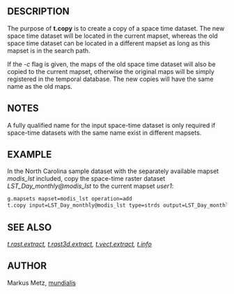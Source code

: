 ## DESCRIPTION

The purpose of **t.copy** is to create a copy of a space time dataset.
The new space time dataset will be located in the current mapset,
whereas the old space time dataset can be located in a different mapset
as long as this mapset is in the search path.

If the *-c* flag is given, the maps of the old space time dataset will
also be copied to the current mapset, otherwise the original maps will
be simply registered in the temporal database. The new copies will have
the same name as the old maps.

## NOTES

A fully qualified name for the input space-time dataset is only required
if space-time datasets with the same name exist in different mapsets.

## EXAMPLE

In the North Carolina sample dataset with the separately available
mapset *modis_lst* included, copy the space-time raster dataset
*LST_Day_monthly@modis_lst* to the current mapset *user1*:

```bash
g.mapsets mapset=modis_lst operation=add
t.copy input=LST_Day_monthly@modis_lst type=strds output=LST_Day_monthly
```

## SEE ALSO

*[t.rast.extract](t.rast.extract.md),
[t.rast3d.extract](t.rast3d.extract.md),
[t.vect.extract](t.vect.extract.md), [t.info](t.info.md)*

## AUTHOR

Markus Metz, [mundialis](https://www.mundialis.de)

